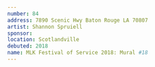 ```yaml
---
number: 84
address: 7890 Scenic Hwy Baton Rouge LA 70807
artist: Shannon Spruiell
sponsor: 
location: Scotlandville
debuted: 2018
name: MLK Festival of Service 2018: Mural #18
---
```

